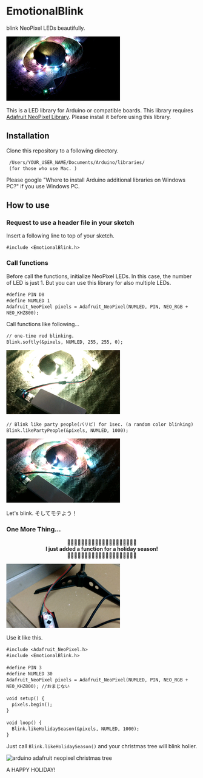 # EmotionalBlink
blink NeoPixel LEDs beautifully.


![Blink.likeHolidaySeason](images/holiday.gif)


This is a LED library for Arduino or compatible boards. This library requires [Adafruit NeoPixel Library](https://github.com/adafruit/Adafruit_NeoPixel). Please install it before using this library.

## Installation

Clone this repository to a following directory.

```
 /Users/YOUR_USER_NAME/Documents/Arduino/libraries/
 (for those who use Mac. )
```

Please google "Where to install Arduino additional libraries on Windows PC?" if you use Windows PC.

## How to use

### Request to use a header file in your sketch

Insert a following line to top of your sketch.

```
#include <EmotionalBlink.h>
```

### Call functions

Before call the functions, initialize NeoPixel LEDs.
In this case, the number of LED is just 1. But you can use this library for also multiple LEDs.


```
#define PIN D8
#define NUMLED 1
Adafruit_NeoPixel pixels = Adafruit_NeoPixel(NUMLED, PIN, NEO_RGB + NEO_KHZ800);
```


Call functions like following...


```
// one-time red blinking.
Blink.softly(&pixels, NUMLED, 255, 255, 0);
```

![Blink.softly](images/softly.gif)


```
// Blink like party people(パリピ) for 1sec. (a random color blinking)
Blink.likePartyPeople(&pixels, NUMLED, 1000);
```

![Blink.likePartyPeople](images/party.gif)

Let's blink. そしてモテよう！


### One More Thing...


<div align="center">🎄🎄🎄🎄🎄🎄🎄🎄🎄🎄🎄🎄🎄🎄🎄🎄🎄🎄🎄🎄</div>
<div align="center"><b>I just added a function for a holiday season!</b></div>
<div align="center">🎄🎄🎄🎄🎄🎄🎄🎄🎄🎄🎄🎄🎄🎄🎄🎄🎄🎄🎄🎄</div>



![Blink.likeHolidaySeason](images/holidaytree.gif)



Use it like this.

```
#include <Adafruit_NeoPixel.h>
#include <EmotionalBlink.h>

#define PIN 3
#define NUMLED 30
Adafruit_NeoPixel pixels = Adafruit_NeoPixel(NUMLED, PIN, NEO_RGB + NEO_KHZ800); //おまじない

void setup() {
  pixels.begin();
}

void loop() {
  Blink.likeHolidaySeason(&pixels, NUMLED, 1000);
}
```

Just call `Blink.likeHolidaySeason()` and your christmas tree will blink holier.


![arduino adafruit neopixel christmas tree](https://lh3.googleusercontent.com/xEw9qLWHZgDHQmN0Vok4f-pKPxWahS8wo3GcMkO2Zmb6J7OTuGhCI1ytouK90QacePfskRIdmaXjDg=s600 "arduino adafruit neopixel christmas tree")


A HAPPY HOLIDAY!
